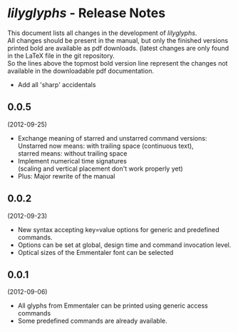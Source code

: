 *lilyglyphs* - Release Notes
============================
This document lists all changes in the development of *lilyglyphs*.  
All changes should be present in the manual, but only the finished versions printed bold are available as pdf downloads. (latest changes are only found in the LaTeX file in the git repository.  
So the lines above the topmost bold version line represent the changes not available in the downloadable pdf documentation.

- Add all 'sharp' accidentals

0.0.5
-----
(2012-09-25)

- Exchange meaning of starred and unstarred command versions:  
Unstarred now means: with trailing space (continuous text),  
starred means: without trailing space
- Implement numerical time signatures  
(scaling and vertical placement don't work properly yet)
- Plus: Major rewrite of the manual

0.0.2 
-----
(2012-09-23)

- New syntax accepting key=value options for generic and predefined commands.
- Options can be set at global, design time and command invocation level.
- Optical sizes of the Emmentaler font can be selected

0.0.1
-----
(2012-09-06)

- All glyphs from Emmentaler can be printed using generic access commands
- Some predefined commands are already available.